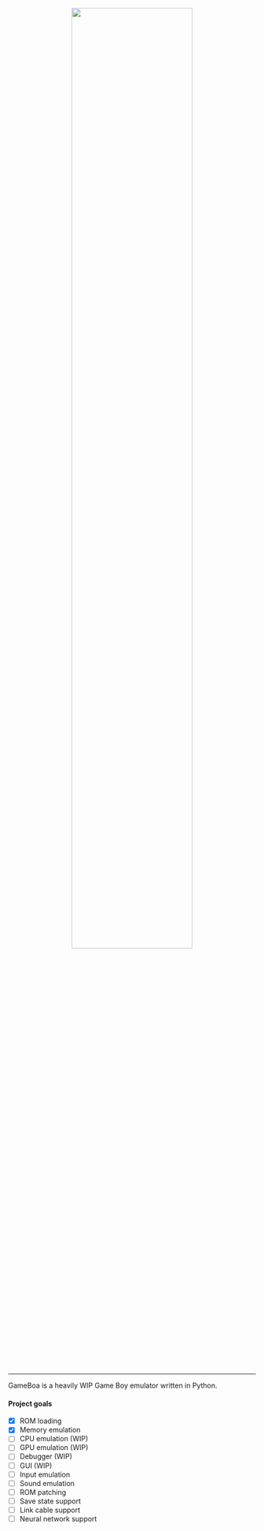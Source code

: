 <p align="center"><img src="./project/resources/gui/icons/icon.png" width=70% align="center"></p><br>

___
GameBoa is a heavily WIP Game Boy emulator written in Python.

#### Project goals
- [x] ROM loading
- [X] Memory emulation
- [ ] CPU emulation (WIP)
- [ ] GPU emulation (WIP)
- [ ] Debugger (WIP)
- [ ] GUI (WIP)
- [ ] Input emulation
- [ ] Sound emulation
- [ ] ROM patching
- [ ] Save state support
- [ ] Link cable support
- [ ] Neural network support

